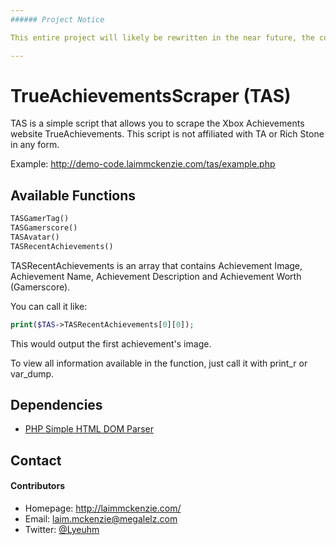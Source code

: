 ```yaml
---
###### Project Notice

This entire project will likely be rewritten in the near future, the code is a mess (it works) at the moment and it's not nice to look at or use.

---
```


TrueAchievementsScraper (TAS)
======
TAS is a simple script that allows you to scrape the Xbox Achievements website TrueAchievements. This script is not affiliated with TA or Rich Stone in any form.

Example: http://demo-code.laimmckenzie.com/tas/example.php
## Available Functions

```php
TASGamerTag()
TASGamerscore()
TASAvatar()
TASRecentAchievements()
```

TASRecentAchievements is an array that contains Achievement Image, Achievement Name, Achievement Description and Achievement Worth (Gamerscore).

You can call it like:

```php
print($TAS->TASRecentAchievements[0][0]);
```

This would output the first achievement's image.

To view all information available in the function, just call it with print_r or var_dump.
## Dependencies
* [PHP Simple HTML DOM Parser](http://simplehtmldom.sourceforge.net)

## Contact
#### Contributors
* Homepage: http://laimmckenzie.com/
* Email: laim.mckenzie@megalelz.com
* Twitter: [@Lyeuhm](https://twitter.com/Lyeuhm "Laim on twitter")
